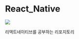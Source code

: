 # React_Native
<img src="https://img.shields.io/badge/-React--Native-%2361DAFB?style=flat-square&logo=React&logoColor=white"/></a>

리액트네이티브를 공부하는 리포지토리
